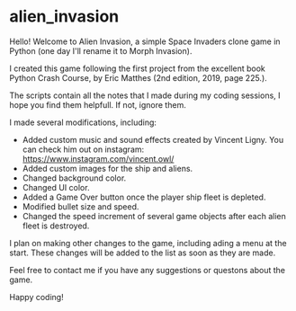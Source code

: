 # alien_invasion

Hello! Welcome to Alien Invasion, a simple Space Invaders clone game in Python (one day I'll rename it to Morph Invasion).

I created this game following the first project from the excellent book Python Crash Course, by Eric Matthes (2nd edition, 2019, page 225.).

The scripts contain all the notes that I made during my coding sessions, I hope you find them helpfull. If not, ignore them.

I made several modifications, including:

- Added custom music and sound effects created by Vincent Ligny. You can check him out on instagram:
https://www.instagram.com/vincent.owl/
- Added custom images for the ship and aliens.
- Changed background color.
- Changed UI color.
- Added a Game Over button once the player ship fleet is depleted.
- Modified bullet size and speed.
- Changed the speed increment of several game objects after each alien fleet is destroyed.

I plan on making other changes to the game, including ading a menu at the start.
These changes will be added to the list as soon as they are made.

Feel free to contact me if you have any suggestions or questons about the game.

Happy coding!
